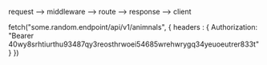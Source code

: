 


request --> middleware --> route --> response --> client


fetch("some.random.endpoint/api/v1/animnals", {
    headers : {
        Authorization: "Bearer 40wy8srhtiurthu93487qy3reosthrwoei54685wrehwrygq34yeuoeutrer833t"
    }
})